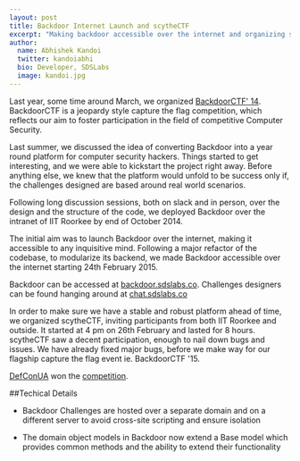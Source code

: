 ```yaml
---
layout: post
title: Backdoor Internet Launch and scytheCTF
excerpt: "Making backdoor accessible over the internet and organizing scytheCTF"
author:
  name: Abhishek Kandoi
  twitter: kandoiabhi
  bio: Developer, SDSLabs
  image: kandoi.jpg
---
```


Last year, some time around March, we organized [BackdoorCTF' 14](https://blog.sdslabs.co/2014/04/backdoor-ctf/ "BackdoorCTF '14"). BackdoorCTF is a jeopardy style capture the flag competition, which reflects our aim to foster participation in the field of competitive Computer Security.

Last summer, we discussed the idea of converting Backdoor into a year round platform for computer security hackers.
Things started to get interesting, and we were able to kickstart the project right away.
Before anything else, we knew that the platform would unfold to be success only if, the challenges designed are based around real world scenarios.

Following long discussion sessions, both on slack and in person, over the design and the structure of the code, we deployed Backdoor over the intranet of IIT Roorkee by end of October 2014.

The initial aim was to launch Backdoor over the internet, making it accessible to any inquisitive mind. Following a major refactor of the codebase, to modularize its backend, we made Backdoor accessible over the internet starting 24th February 2015.

Backdoor can be accessed at [backdoor.sdslabs.co](https://backdoor.sdslabs.co "Backdoor"). Challenges designers can be found hanging around at [chat.sdslabs.co](https://chat.sdslabs.co "Chat with SDSLabs")

In order to make sure we have a stable and robust platform ahead of time, we organized scytheCTF, inviting participants from both IIT Roorkee and outside. It started at 4 pm on 26th February and lasted for 8 hours. scytheCTF saw a decent participation, enough to nail down bugs and issues. We have already fixed major bugs, before we make way for our flagship capture the flag event ie. BackdoorCTF '15.

[DefConUA](https://twitter.com/DefConUA "dcua") won the [competition](https://backdoor.sdslabs.co/competitions/scythe15 "scytheCTF").

##Techical Details

* Backdoor Challenges are hosted over a separate domain and on a different server to avoid cross-site scripting and ensure isolation

* The domain object models in Backdoor now extend a Base model which provides common methods and the ability to extend their functionality

